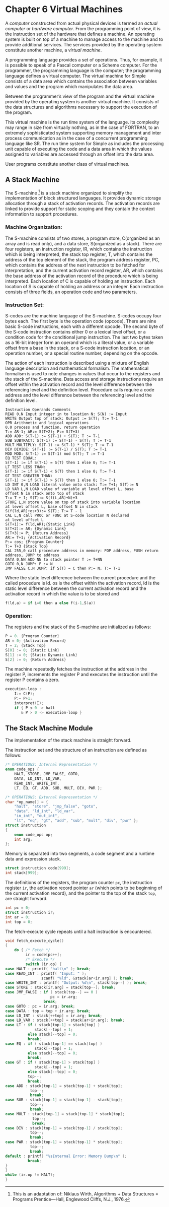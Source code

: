 # Chapter 6 Virtual Machines

A *computer* constructed from actual physical devices is termed an *actual computer* or *hardware computer*. From the programming point of view, it is the instruction set of the hardware that defines a machine. An operating system is built on top of a machine to manage access to the machine and to provide additional services. The services provided by the operating system constitute another machine, a *virtual machine*.

A programming language provides a set of operations. Thus, for example, it is possible to speak of a Pascal computer or a Scheme computer. For the programmer, the programming language is the computer; the programming language defines a virtual computer. The virtual machine for Simple consists of a data area which contains the association between variables and values and the program which manipulates the data area.

Between the programmer’s view of the program and the virtual machine provided by the operating system is another virtual machine. It consists of the data structures and algorithms necessary to support the execution of the program.

This virtual machine is the run time system of the language. Its complexity may range in size from virtually nothing, as in the case of FORTRAN, to an extremely sophisticated system supporting memory management and inter process communication as in the case of a concurrent programming language like SR. The run time system for Simple as includes the processing unit capable of executing the code and a data area in which the values assigned to variables are accessed through an offset into the data area.

User programs constitute another class of virtual machines.

## A Stack Machine

The S-machine [^1] is a stack machine organized to simplify the implementation of block structured languages. It provides dynamic storage allocation through a stack of activation records. The activation records are linked to provide support for static scoping and they contain the context information to support procedures.

[^ 1]: This is an adaptation of: Niklaus Wirth, Algorithms + Data Structures = Programs Prentice—Hall, Englewood Cliffs, N.J., 1976.

### Machine Organization: 

The S-machine consists of two stores, a program store, C(organized as an array and is read only), and a data store, S(organized as a stack). There are four registers, an instruction register, IR, which contains the instruction which is being interpreted, the stack top register, T, which contains the address of the top element of the stack, the program address register, PC, which contains the address of the next instruction to be fetched for interpretation, and the current activation record register, AR, which contains the base address of the activation record of the procedure which is being interpreted. Each location of C is capable of holding an instruction. Each location of S is capable of holding an address or an integer. Each instruction consists of three fields, an operation code and two parameters.

### Instruction Set: 

S-codes are the machine language of the S-machine. S-codes occupy four bytes each. The first byte is the operation code (opcode). There are nine basic S-code instructions, each with a different opcode. The second byte of the S-code instruction contains either 0 or a lexical level offset, or a condition code for the conditional jump instruction. The last two bytes taken as a 16-bit integer form an operand which is a literal value, or a variable offset from a base in the stack, or a S-code instruction location, or an operation number, or a special routine number, depending on the opcode.

The action of each instruction is described using a mixture of English language description and mathematical formalism. The mathematical formalism is used to note changes in values that occur to the registers and the stack of the S-machine. Data access and storage instructions require an offset within the activation record and the level difference between the referencing level and the definition level. Procedure calls require a code address and the level difference between the referencing level and the definition level.



```
Instruction Operands Comments
READ 0,N Input integer in to location N: S(N) := Input
WRITE Output top of stack: Output := S(T); T:= T-1
OPR Arithmetic and logical operations
0,0 process and function, return operation
T:= AR-1; AR:= S(T+2); P:= S(T+3)
ADD ADD: S(T-1) := S(T-1) + S(T); T := T-1
SUB SUBTRACT: S(T-1) := S(T-1) - S(T); T := T-1
MULT MULTIPLY: S(T-1) := S(T-1) * S(T); T := T-1
DIV DIVIDE: S(T-1) := S(T-1) / S(T); T := T-1
MOD MOD: S(T-1) := S(T-1) mod S(T); T := T-1
EQ TEST EQUAL:
S(T-1) := if S(T-1) = S(T) then 1 else 0; T:= T-1
LT TEST LESS THAN:
S(T-1) := if S(T-1) < S(T) then 1 else 0; T:= T-1
GT TEST GREATER THAN:
S(T-1) := if S(T-1) > S(T) then 1 else 0; T:= T-1
LD INT 0,N LOAD literal value onto stack: T:= T+1; S(T):= N
LD VAR L,N LOAD value of variable at level offset L, base
offset N in stack onto top of stack
T:= T + 1; S(T):= S(f(L,AR)+N)+3
STORE L,N store value on top of stack into variable location
at level offset L, base offset N in stack
S(f(ld,AR)+os+3):= S(T); T:= T - 1
CAL L,N call PROC or FUNC at S-code location N declared
at level offset L
S(T+1):= f(ld,AR);{Static Link}
S(T+2):= AR; {Dynamic Link}
S(T+3):= P; {Return Address}
AR:= T+1; {Activation Record}
P:= cos; {Program Counter}
T:= T+3 {Stack Top}
CAL 255,0 call procedure address in memory: POP address, PUSH return
address, JUMP to address
DATA 0,NN ADD NN to stack pointer T := T+NN
GOTO 0,N JUMP: P := N
JMP FALSE C,N JUMP: if S(T) = C then P:= N; T:= T-1
```

Where the static level difference between the current procedure and the called procedure is ld. os is the offset within the activation record, ld is the static level difference between the current activation record and the activation record in which the value is to be stored and

```C
f(ld,a) = if i=0 then a else f(i-1,S(a))
```

### Operation: 

The registers and the stack of the S-machine are initialized as follows:

```C
P = 0. {Program Counter}
AR = 0; {Activation Record}
T = 2; {Stack Top}
S[0] := 0; {Static Link}
S[1] := 0; {Static Dynamic Link}
S[2] := 0; {Return Address}
```

The machine repeatedly fetches the instruction at the address in the register P, increments the register P and executes the instruction until the register P contains a zero.

```C
execution-loop : 
    I:= C(P);
    P:= P+1;
    interpret(I);
    if { P ≤ 0 -> halt
       & P > 0 -> execution-loop }
```

## The Stack Machine Module

The implementation of the stack machine is straight forward.

The instruction set and the structure of an instruction are defined as follows:

```C
/* OPERATIONS: Internal Representation */
enum code_ops { 
    HALT, STORE, JMP_FALSE, GOTO,
    DATA, LD_INT, LD_VAR,
    READ_INT, WRITE_INT,
    LT, EQ, GT, ADD, SUB, MULT, DIV, PWR };

/* OPERATIONS: External Representation */
char *op_name[] = {
    "halt", "store", "jmp_false", "goto",
    "data", "ld_int", "ld_var",
    "in_int", "out_int",
    "lt", "eq", "gt", "add", "sub", "mult", "div", "pwr" };
struct instruction
{
    enum code_ops op;
    int arg;
};
```

Memory is separated into two segments, a code segment and a runtime data and expression stack.

```C
struct instruction code[999];
int stack[999];
```

The definitions of the registers, the program counter `pc`, the instruction register `ir`, the activation record pointer `ar` (which points to be beginning of the current activation record), and the pointer to the top of the stack `top`, are straight forward.

```C
int pc = 0;
struct instruction ir;
int ar = 0;
int top = 0;
```

The fetch-execute cycle repeats until a halt instruction is encountered.

```C
void fetch_execute_cycle()
{ 
    do { /* Fetch */
         ir = code[pc++];
         /* Execute */
         switch (ir.op) {
case HALT : printf( "halt\n" ); break;
case READ_INT : printf( "Input: " );
                scanf( "%ld", &stack[ar+ir.arg] ); break;
case WRITE_INT : printf( "Output: %d\n", stack[top--] ); break;
case STORE : stack[ir.arg] = stack[top--]; break;
case JMP_FALSE : if ( stack[top--] == 0 )
                    pc = ir.arg;
                 break;
case GOTO : pc = ir.arg; break;
case DATA : top = top + ir.arg; break;
case LD_INT : stack[++top] = ir.arg; break;
case LD_VAR : stack[++top] = stack[ar+ir.arg]; break;
case LT : if ( stack[top-1] < stack[top] )
             stack[--top] = 1;
          else stack[--top] = 0;
          break;
case EQ : if ( stack[top-1] == stack[top] )
             stack[--top] = 1;
          else stack[--top] = 0;
          break;
case GT : if ( stack[top-1] > stack[top] )
             stack[--top] = 1;
          else stack[--top] = 0;
          top--;
          break;
case ADD : stack[top-1] = stack[top-1] + stack[top];
           top--;
           break;
case SUB : stack[top-1] = stack[top-1] - stack[top];
           top--;
           break;
case MULT : stack[top-1] = stack[top-1] * stack[top];
            top--;
            break;
case DIV : stack[top-1] = stack[top-1] / stack[top];
           top--;
           break;
case PWR : stack[top-1] = stack[top-1] * stack[top];
           top--;
           break;
default : printf( "%sInternal Error: Memory Dump\n" );
          break;
}
}
while (ir.op != HALT);
}
```